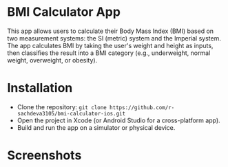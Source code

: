 # BMI Calculator App
This app allows users to calculate their Body Mass Index (BMI) based on two measurement systems: the SI (metric) system and the Imperial system. The app calculates BMI by taking the user's weight and height as inputs, then classifies the result into a BMI category (e.g., underweight, normal weight, overweight, or obesity).

# Installation
- Clone the repository: `git clone https://github.com/r-sachdeva3105/bmi-calculator-ios.git`
- Open the project in Xcode (or Android Studio for a cross-platform app).
- Build and run the app on a simulator or physical device.

# Screenshots
